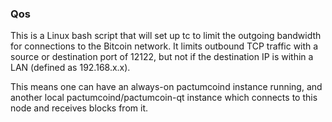 ### Qos ###

This is a Linux bash script that will set up tc to limit the outgoing bandwidth for connections to the Bitcoin network. It limits outbound TCP traffic with a source or destination port of 12122, but not if the destination IP is within a LAN (defined as 192.168.x.x).

This means one can have an always-on pactumcoind instance running, and another local pactumcoind/pactumcoin-qt instance which connects to this node and receives blocks from it.
